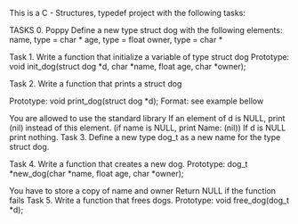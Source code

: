 This is a C - Structures, typedef project with the following tasks:

TASKS 0. Poppy Define a new type struct dog with the following elements: name, type = char * age, type = float owner, type = char *

Task 1. Write a function that initialize a variable of type struct dog Prototype: void init_dog(struct dog *d, char *name, float age, char *owner);

Task 2. Write a function that prints a struct dog

Prototype: void print_dog(struct dog *d); Format: see example bellow

You are allowed to use the standard library
If an element of d is NULL, print (nil) instead of this element. (if name is NULL, print Name: (nil))
If d is NULL print nothing.
Task 3. Define a new type dog_t as a new name for the type struct dog.

Task 4. Write a function that creates a new dog. Prototype: dog_t *new_dog(char *name, float age, char *owner);

You have to store a copy of name and owner
Return NULL if the function fails
Task 5. Write a function that frees dogs. Prototype: void free_dog(dog_t *d);
